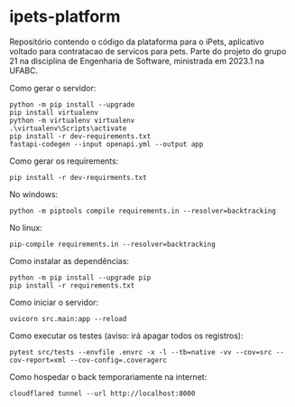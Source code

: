 # ipets-platform

Repositório contendo o código da plataforma para o iPets, aplicativo voltado para contratacao de servicos para pets. Parte do projeto do grupo 21 na disciplina de Engenharia de Software, ministrada em 2023.1 na UFABC.

Como gerar o servidor:

```shell
python -m pip install --upgrade
pip install virtualenv
python -m virtualenv virtualenv
.\virtualenv\Scripts\activate
pip install -r dev-requirements.txt
fastapi-codegen --input openapi.yml --output app
```

Como  gerar os requirements:

```shell
pip install -r dev-requirments.txt
```

No windows:

```shell
python -m piptools compile requirements.in --resolver=backtracking
```

No linux:

```shell
pip-compile requirements.in --resolver=backtracking
```

Como instalar as dependências:

```shell
python -m pip install --upgrade pip
pip install -r requirements.txt
```

Como iniciar o servidor:

```shell
uvicorn src.main:app --reload
```

Como executar os testes (aviso: irá apagar todos os registros):

```shell
pytest src/tests --envfile .envrc -x -l --tb=native -vv --cov=src --cov-report=xml --cov-config=.coveragerc
```

Como hospedar o back temporariamente na internet:

```shell
cloudflared tunnel --url http://localhost:8000
```
